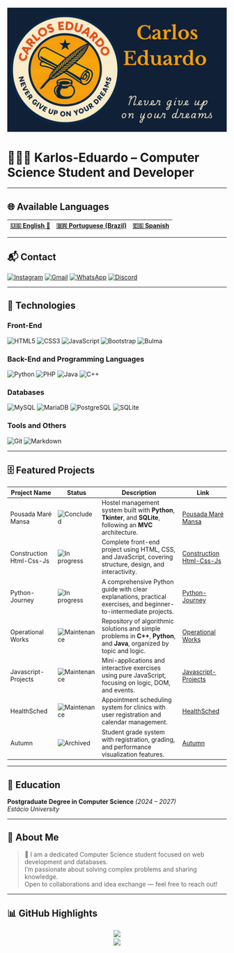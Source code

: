 ![BannerGit](./assets/BannerGit.png)

# 🧑🏼‍💻 Karlos-Eduardo – Computer Science Student and Developer

---

## 🌐 Available Languages

| **[🇺🇸 English 🌟](https://github.com/Karlos-Eduardo-Mrqs/Karlos-Eduardo-Mrqs/blob/main/README.md)** | **[🇧🇷 Portuguese (Brazil)](https://github.com/Karlos-Eduardo-Mrqs/Karlos-Eduardo-Mrqs/blob/main/README-BR.md)** | **[🇪🇸 Spanish](https://github.com/Karlos-Eduardo-Mrqs/Karlos-Eduardo-Mrqs/blob/main/README-ES.md)** |
|:--------------------------------------------------------------------------------------------------:|:------------------------------------------------------------------------------------------------------------------:|:----------------------------------------------------------------------------------------------------:|

---

## 📬 Contact

[![Instagram](https://img.shields.io/badge/Instagram-E4405F?style=for-the-badge&logo=instagram&logoColor=white)](https://www.instagram.com/karlosmrqsdev/)  [![Gmail](https://img.shields.io/badge/Gmail-D14836?style=for-the-badge&logo=gmail&logoColor=white)](mailto:cadumcarlos@gmail.com)  [![WhatsApp](https://img.shields.io/badge/WhatsApp-25D366?style=for-the-badge&logo=whatsapp&logoColor=white)](https://wa.me/5521979667744)  [![Discord](https://img.shields.io/badge/Discord-7289DA?style=for-the-badge&logo=discord&logoColor=white)](https://discord.com/users/carloseduardo080765)

---

## 📱 Technologies

### Front-End

![HTML5](https://img.shields.io/badge/HTML5-E34F26?style=for-the-badge&logo=html5&logoColor=white)  ![CSS3](https://img.shields.io/badge/CSS3-1572B6?style=for-the-badge&logo=css3&logoColor=white)  ![JavaScript](https://img.shields.io/badge/JavaScript-323330?style=for-the-badge&logo=javascript&logoColor=F7DF1E)  ![Bootstrap](https://img.shields.io/badge/Bootstrap-563D7C?style=for-the-badge&logo=bootstrap&logoColor=white)  ![Bulma](https://img.shields.io/badge/Bulma-00D0B1?style=for-the-badge&logo=bulma&logoColor=white)

### Back-End and Programming Languages

![Python](https://img.shields.io/badge/Python-3776AB?style=for-the-badge&logo=python&logoColor=white)  ![PHP](https://img.shields.io/badge/PHP-777BB4?style=for-the-badge&logo=php&logoColor=white)  ![Java](https://img.shields.io/badge/Java-ED8B00?style=for-the-badge&logo=openjdk&logoColor=white)  ![C++](https://img.shields.io/badge/C%2B%2B-00599C?style=for-the-badge&logo=c%2B%2B&logoColor=white)

### Databases

![MySQL](https://img.shields.io/badge/MySQL-005C84?style=for-the-badge&logo=mysql&logoColor=white)  ![MariaDB](https://img.shields.io/badge/MariaDB-003545?style=for-the-badge&logo=mariadb&logoColor=white)  ![PostgreSQL](https://img.shields.io/badge/PostgreSQL-316192?style=for-the-badge&logo=postgresql&logoColor=white)  ![SQLite](https://img.shields.io/badge/SQLite-07405e?style=for-the-badge&logo=sqlite&logoColor=white)

### Tools and Others

![Git](https://img.shields.io/badge/Git-F05032?style=for-the-badge&logo=git&logoColor=white)  ![Markdown](https://img.shields.io/badge/Markdown-000000?style=for-the-badge&logo=markdown&logoColor=white)

---

## 🗄️ Featured Projects

| Project Name               | Status                                                                     | Description                                                                                                                   | Link                                                                                              |
|----------------------------|----------------------------------------------------------------------------|-------------------------------------------------------------------------------------------------------------------------------|---------------------------------------------------------------------------------------------------|
| Pousada Maré Mansa         | ![Concluded](https://img.shields.io/badge/status-concluded-green)          | Hostel management system built with **Python**, **Tkinter**, and **SQLite**, following an **MVC** architecture.              | [Pousada Maré Mansa](https://github.com/Karlos-Eduardo-Mrqs/Pousada-Mare-Mansa)|
| Construction Html-Css-Js   | ![In progress](https://img.shields.io/badge/status-in%20progress-yellow)   | Complete front-end project using HTML, CSS, and JavaScript, covering structure, design, and interactivity.| [Construction Html-Css-Js](https://github.com/Karlos-Eduardo-Mrqs/Construction-Html-Css-Javascript) |
| Python-Journey             | ![In progress](https://img.shields.io/badge/status-in%20progress-yellow)   | A comprehensive Python guide with clear explanations, practical exercises, and beginner-to-intermediate projects.             | [Python-Journey](https://github.com/Karlos-Eduardo-Mrqs/Python-Journey)|
| Operational Works          | ![Maintenance](https://img.shields.io/badge/status-maintenance-blue)       | Repository of algorithmic solutions and simple problems in **C++**, **Python**, and **Java**, organized by topic and logic.  | [Operational Works](https://github.com/Karlos-Eduardo-Mrqs/Operational_Works)|
| Javascript-Projects        | ![Maintenance](https://img.shields.io/badge/status-maintenance-blue)       | Mini-applications and interactive exercises using pure JavaScript, focusing on logic, DOM, and events.                        | [Javascript-Projects](https://github.com/Karlos-Eduardo-Mrqs/Javascript-Projects)|
| HealthSched                | ![Maintenance](https://img.shields.io/badge/status-maintenance-blue)       | Appointment scheduling system for clinics with user registration and calendar management.| [HealthSched](https://github.com/Karlos-Eduardo-Mrqs/Scheduling_Project-HealthSched)|
| Autumn                     | ![Archived](https://img.shields.io/badge/status-archived-lightgrey)        | Student grade system with registration, grading, and performance visualization features.| [Autumn](https://github.com/Karlos-Eduardo-Mrqs/Bulletin_Project)                                 |

---

## 📘 Education

**Postgraduate Degree in Computer Science** *(2024 – 2027)*  
*Estácio University*

---

## 📝 About Me

> 🚀 I am a dedicated Computer Science student focused on web development and databases.  
> I’m passionate about solving complex problems and sharing knowledge.  
> Open to collaborations and idea exchange — feel free to reach out!

---

## 📊 GitHub Highlights

<p align="center">
  <img height="180em" src="https://github-readme-stats.vercel.app/api?username=Karlos-Eduardo-Mrqs&show_icons=true&theme=blue-green" />
  <br>
  <img src="https://github-profile-trophy.vercel.app/?username=Karlos-Eduardo-Mrqs&theme=blue-green&column=4" />
</p>
